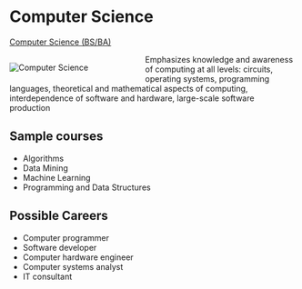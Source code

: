 # Computer Science

[Computer Science (BS/BA)](https://kenbod.github.io/computing_paths/CS.html) 

<p style="float: left; padding: 0 100 0 0;">
  <img src="https://kenbod.github.io/computing_paths/images/Code.png" alt="Computer Science">
</p>

Emphasizes knowledge and awareness of computing at all levels: circuits, operating systems, programming languages, theoretical and mathematical aspects of computing, interdependence of software and hardware, large-scale software production

## Sample courses

* Algorithms
* Data Mining
* Machine Learning
* Programming and Data Structures

## Possible Careers

* Computer programmer
* Software developer
* Computer hardware engineer
* Computer systems analyst
* IT consultant
